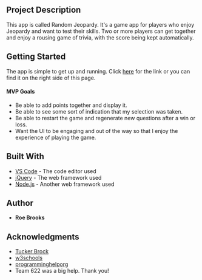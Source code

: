 ## Project Description 

This app is called Random Jeopardy. It's a game app for players who enjoy Jeopardy and want to test their skills. Two or more players can get together and enjoy a rousing game of trivia, with the score being kept automatically.

## Getting Started

The app is simple to get up and running. Click [here](http://www.quora.com/Adam-DAngelo) for the link or you can find it on the right side of this page.

#### MVP Goals

- Be able to add points together and display it.
- Be able to see some sort of indication that my selection was taken. 
- Be able to restart the game and regenerate new questions after a win or loss.
- Want the UI to be engaging and out of the way so that I enjoy the experience of playing the game.

## Built With

* [VS Code](https://code.visualstudio.com/) - The code editor used
* [jQuery](https://jquery.com/) - The web framework used
* [Node.js](https://nodejs.org/en/) - Another web framework used 

## Author

* **Roe Brooks** 

## Acknowledgments

* [Tucker Brock](http://www.tuckerrosebrock.com)
* [w3schools](www.w3schools.com)
* [programminghelporg](https://www.youtube.com/watch?v=9u2LrHP1FuU)
* Team 622 was a big help. Thank you!
